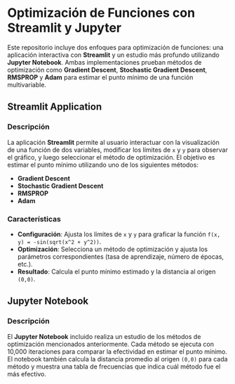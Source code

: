 # Optimización de Funciones con Streamlit y Jupyter

Este repositorio incluye dos enfoques para optimización de funciones: una aplicación interactiva con **Streamlit** y un estudio más profundo utilizando **Jupyter Notebook**. Ambas implementaciones prueban métodos de optimización como **Gradient Descent**, **Stochastic Gradient Descent**, **RMSPROP** y **Adam** para estimar el punto mínimo de una función multivariable.

## Streamlit Application

### Descripción

La aplicación **Streamlit** permite al usuario interactuar con la visualización de una función de dos variables, modificar los límites de `x` y `y` para observar el gráfico, y luego seleccionar el método de optimización. El objetivo es estimar el punto mínimo utilizando uno de los siguientes métodos:

- **Gradient Descent**
- **Stochastic Gradient Descent**
- **RMSPROP**
- **Adam**

### Características

- **Configuración**: Ajusta los límites de `x` y `y` para graficar la función `f(x, y) = -sin(sqrt(x^2 + y^2))`.
- **Optimización**: Selecciona un método de optimización y ajusta los parámetros correspondientes (tasa de aprendizaje, número de épocas, etc.).
- **Resultado**: Calcula el punto mínimo estimado y la distancia al origen `(0,0)`.

## Jupyter Notebook

### Descripción

El **Jupyter Notebook** incluido realiza un estudio de los métodos de optimización mencionados anteriormente. Cada método se ejecuta con 10,000 iteraciones para comparar la efectividad en estimar el punto mínimo. El notebook también calcula la distancia promedio al origen `(0,0)` para cada método y muestra una tabla de frecuencias que indica cuál método fue el más efectivo.
